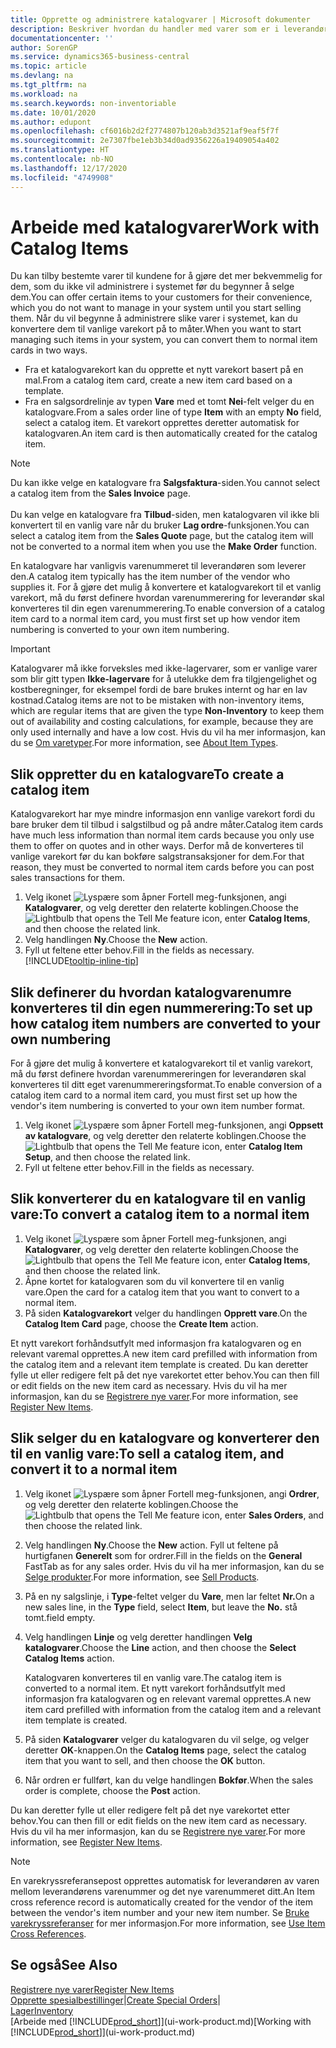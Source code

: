 ```yaml
---
title: Opprette og administrere katalogvarer | Microsoft dokumenter
description: Beskriver hvordan du handler med varer som er i leverandørerlisten for varer, men som ikke er i din egen oversikt over varer.
documentationcenter: ''
author: SorenGP
ms.service: dynamics365-business-central
ms.topic: article
ms.devlang: na
ms.tgt_pltfrm: na
ms.workload: na
ms.search.keywords: non-inventoriable
ms.date: 10/01/2020
ms.author: edupont
ms.openlocfilehash: cf6016b2d2f2774807b120ab3d3521af9eaf5f7f
ms.sourcegitcommit: 2e7307fbe1eb3b34d0ad9356226a19409054a402
ms.translationtype: HT
ms.contentlocale: nb-NO
ms.lasthandoff: 12/17/2020
ms.locfileid: "4749908"
---
```

# <a name="work-with-catalog-items"></a><span data-ttu-id="0249c-103">Arbeide med katalogvarer</span><span class="sxs-lookup"><span data-stu-id="0249c-103">Work with Catalog Items</span></span>
<span data-ttu-id="0249c-104">Du kan tilby bestemte varer til kundene for å gjøre det mer bekvemmelig for dem, som du ikke vil administrere i systemet før du begynner å selge dem.</span><span class="sxs-lookup"><span data-stu-id="0249c-104">You can offer certain items to your customers for their convenience, which you do not want to manage in your system until you start selling them.</span></span> <span data-ttu-id="0249c-105">Når du vil begynne å administrere slike varer i systemet, kan du konvertere dem til vanlige varekort på to måter.</span><span class="sxs-lookup"><span data-stu-id="0249c-105">When you want to start managing such items in your system, you can convert them to normal item cards in two ways.</span></span>

* <span data-ttu-id="0249c-106">Fra et katalogvarekort kan du opprette et nytt varekort basert på en mal.</span><span class="sxs-lookup"><span data-stu-id="0249c-106">From a catalog item card, create a new item card based on a template.</span></span>
* <span data-ttu-id="0249c-107">Fra en salgsordrelinje av typen **Vare** med et tomt **Nei**-felt velger du en katalogvare.</span><span class="sxs-lookup"><span data-stu-id="0249c-107">From a sales order line of type **Item** with an empty **No** field, select a catalog item.</span></span> <span data-ttu-id="0249c-108">Et varekort opprettes deretter automatisk for katalogvaren.</span><span class="sxs-lookup"><span data-stu-id="0249c-108">An item card is then automatically created for the catalog item.</span></span>

> [!NOTE]  
> <span data-ttu-id="0249c-109">Du kan ikke velge en katalogvare fra **Salgsfaktura**-siden.</span><span class="sxs-lookup"><span data-stu-id="0249c-109">You cannot select a catalog item from the **Sales Invoice** page.</span></span><br /><br />
> <span data-ttu-id="0249c-110">Du kan velge en katalogvare fra **Tilbud**-siden, men katalogvaren vil ikke bli konvertert til en vanlig vare når du bruker **Lag ordre**-funksjonen.</span><span class="sxs-lookup"><span data-stu-id="0249c-110">You can select a catalog item from the **Sales Quote** page, but the catalog item will not be converted to a normal item when you use the **Make Order** function.</span></span>

<span data-ttu-id="0249c-111">En katalogvare har vanligvis varenummeret til leverandøren som leverer den.</span><span class="sxs-lookup"><span data-stu-id="0249c-111">A catalog item typically has the item number of the vendor who supplies it.</span></span> <span data-ttu-id="0249c-112">For å gjøre det mulig å konvertere et katalogvarekort til et vanlig varekort, må du først definere hvordan varenummerering for leverandør skal konverteres til din egen varenummerering.</span><span class="sxs-lookup"><span data-stu-id="0249c-112">To enable conversion of a catalog item card to a normal item card, you must first set up how vendor item numbering is converted to your own item numbering.</span></span>   

> [!Important]
> <span data-ttu-id="0249c-113">Katalogvarer må ikke forveksles med ikke-lagervarer, som er vanlige varer som blir gitt typen **Ikke-lagervare** for å utelukke dem fra tilgjengelighet og kostberegninger, for eksempel fordi de bare brukes internt og har en lav kostnad.</span><span class="sxs-lookup"><span data-stu-id="0249c-113">Catalog items are not to be mistaken with non-inventory items, which are regular items that are given the type **Non-Inventory** to keep them out of availability and costing calculations, for example, because they are only used internally and have a low cost.</span></span> <span data-ttu-id="0249c-114">Hvis du vil ha mer informasjon, kan du se [Om varetyper](inventory-about-item-types.md).</span><span class="sxs-lookup"><span data-stu-id="0249c-114">For more information, see [About Item Types](inventory-about-item-types.md).</span></span>

## <a name="to-create-a-catalog-item"></a><span data-ttu-id="0249c-115">Slik oppretter du en katalogvare</span><span class="sxs-lookup"><span data-stu-id="0249c-115">To create a catalog item</span></span>
<span data-ttu-id="0249c-116">Katalogvarekort har mye mindre informasjon enn vanlige varekort fordi du bare bruker dem til tilbud i salgstilbud og på andre måter.</span><span class="sxs-lookup"><span data-stu-id="0249c-116">Catalog item cards have much less information than normal item cards because you only use them to offer on quotes and in other ways.</span></span> <span data-ttu-id="0249c-117">Derfor må de konverteres til vanlige varekort før du kan bokføre salgstransaksjoner for dem.</span><span class="sxs-lookup"><span data-stu-id="0249c-117">For that reason, they must be converted to normal item cards before you can post sales transactions for them.</span></span>

1. <span data-ttu-id="0249c-118">Velg ikonet ![Lyspære som åpner Fortell meg-funksjonen](media/ui-search/search_small.png "Fortell hva du vil gjøre"), angi **Katalogvarer**, og velg deretter den relaterte koblingen.</span><span class="sxs-lookup"><span data-stu-id="0249c-118">Choose the ![Lightbulb that opens the Tell Me feature](media/ui-search/search_small.png "Tell me what you want to do") icon, enter **Catalog Items**, and then choose the related link.</span></span>
2. <span data-ttu-id="0249c-119">Velg handlingen **Ny**.</span><span class="sxs-lookup"><span data-stu-id="0249c-119">Choose the **New** action.</span></span>
3. <span data-ttu-id="0249c-120">Fyll ut feltene etter behov.</span><span class="sxs-lookup"><span data-stu-id="0249c-120">Fill in the fields as necessary.</span></span> [!INCLUDE[tooltip-inline-tip](includes/tooltip-inline-tip_md.md)]

## <a name="to-set-up-how-catalog-item-numbers-are-converted-to-your-own-numbering"></a><span data-ttu-id="0249c-121">Slik definerer du hvordan katalogvarenumre konverteres til din egen nummerering:</span><span class="sxs-lookup"><span data-stu-id="0249c-121">To set up how catalog item numbers are converted to your own numbering</span></span>
<span data-ttu-id="0249c-122">For å gjøre det mulig å konvertere et katalogvarekort til et vanlig varekort, må du først definere hvordan varenummereringen for leverandøren skal konverteres til ditt eget varenummereringsformat.</span><span class="sxs-lookup"><span data-stu-id="0249c-122">To enable conversion of a catalog item card to a normal item card, you must first set up how the vendor's item numbering is converted to your own item number format.</span></span>

1. <span data-ttu-id="0249c-123">Velg ikonet ![Lyspære som åpner Fortell meg-funksjonen](media/ui-search/search_small.png "Fortell hva du vil gjøre"), angi **Oppsett av katalogvare**, og velg deretter den relaterte koblingen.</span><span class="sxs-lookup"><span data-stu-id="0249c-123">Choose the ![Lightbulb that opens the Tell Me feature](media/ui-search/search_small.png "Tell me what you want to do") icon, enter **Catalog Item Setup**, and then choose the related link.</span></span>
2. <span data-ttu-id="0249c-124">Fyll ut feltene etter behov.</span><span class="sxs-lookup"><span data-stu-id="0249c-124">Fill in the fields as necessary.</span></span>

## <a name="to-convert-a-catalog-item-to-a-normal-item"></a><span data-ttu-id="0249c-125">Slik konverterer du en katalogvare til en vanlig vare:</span><span class="sxs-lookup"><span data-stu-id="0249c-125">To convert a catalog item to a normal item</span></span>
1. <span data-ttu-id="0249c-126">Velg ikonet ![Lyspære som åpner Fortell meg-funksjonen](media/ui-search/search_small.png "Fortell hva du vil gjøre"), angi **Katalogvarer**, og velg deretter den relaterte koblingen.</span><span class="sxs-lookup"><span data-stu-id="0249c-126">Choose the ![Lightbulb that opens the Tell Me feature](media/ui-search/search_small.png "Tell me what you want to do") icon, enter **Catalog Items**, and then choose the related link.</span></span>
2. <span data-ttu-id="0249c-127">Åpne kortet for katalogvaren som du vil konvertere til en vanlig vare.</span><span class="sxs-lookup"><span data-stu-id="0249c-127">Open the card for a catalog item that you want to convert to a normal item.</span></span>
3. <span data-ttu-id="0249c-128">På siden **Katalogvarekort** velger du handlingen **Opprett vare**.</span><span class="sxs-lookup"><span data-stu-id="0249c-128">On the **Catalog Item Card** page, choose the **Create Item** action.</span></span>

<span data-ttu-id="0249c-129">Et nytt varekort forhåndsutfylt med informasjon fra katalogvaren og en relevant varemal opprettes.</span><span class="sxs-lookup"><span data-stu-id="0249c-129">A new item card prefilled with information from the catalog item and a relevant item template is created.</span></span> <span data-ttu-id="0249c-130">Du kan deretter fylle ut eller redigere felt på det nye varekortet etter behov.</span><span class="sxs-lookup"><span data-stu-id="0249c-130">You can then fill or edit fields on the new item card as necessary.</span></span> <span data-ttu-id="0249c-131">Hvis du vil ha mer informasjon, kan du se [Registrere nye varer](inventory-how-register-new-items.md).</span><span class="sxs-lookup"><span data-stu-id="0249c-131">For more information, see [Register New Items](inventory-how-register-new-items.md).</span></span>

## <a name="to-sell-a-catalog-item-and-convert-it-to-a-normal-item"></a><span data-ttu-id="0249c-132">Slik selger du en katalogvare og konverterer den til en vanlig vare:</span><span class="sxs-lookup"><span data-stu-id="0249c-132">To sell a catalog item, and convert it to a normal item</span></span>
1. <span data-ttu-id="0249c-133">Velg ikonet ![Lyspære som åpner Fortell meg-funksjonen](media/ui-search/search_small.png "Fortell hva du vil gjøre"), angi **Ordrer**, og velg deretter den relaterte koblingen.</span><span class="sxs-lookup"><span data-stu-id="0249c-133">Choose the ![Lightbulb that opens the Tell Me feature](media/ui-search/search_small.png "Tell me what you want to do") icon, enter **Sales Orders**, and then choose the related link.</span></span>
2. <span data-ttu-id="0249c-134">Velg handlingen **Ny**.</span><span class="sxs-lookup"><span data-stu-id="0249c-134">Choose the **New** action.</span></span> <span data-ttu-id="0249c-135">Fyll ut feltene på hurtigfanen **Generelt** som for ordrer.</span><span class="sxs-lookup"><span data-stu-id="0249c-135">Fill in the fields on the **General** FastTab as for any sales order.</span></span> <span data-ttu-id="0249c-136">Hvis du vil ha mer informasjon, kan du se [Selge produkter](sales-how-sell-products.md).</span><span class="sxs-lookup"><span data-stu-id="0249c-136">For more information, see [Sell Products](sales-how-sell-products.md).</span></span>
3. <span data-ttu-id="0249c-137">På en ny salgslinje, i **Type**-feltet velger du **Vare**, men lar feltet **Nr.**</span><span class="sxs-lookup"><span data-stu-id="0249c-137">On a new sales line, in the **Type** field, select **Item**, but leave the **No.**</span></span> <span data-ttu-id="0249c-138">stå tomt.</span><span class="sxs-lookup"><span data-stu-id="0249c-138">field empty.</span></span>
4. <span data-ttu-id="0249c-139">Velg handlingen **Linje** og velg deretter handlingen **Velg katalogvarer**.</span><span class="sxs-lookup"><span data-stu-id="0249c-139">Choose the **Line** action, and then choose the **Select Catalog Items** action.</span></span>

    <span data-ttu-id="0249c-140">Katalogvaren konverteres til en vanlig vare.</span><span class="sxs-lookup"><span data-stu-id="0249c-140">The catalog item is converted to a normal item.</span></span> <span data-ttu-id="0249c-141">Et nytt varekort forhåndsutfylt med informasjon fra katalogvaren og en relevant varemal opprettes.</span><span class="sxs-lookup"><span data-stu-id="0249c-141">A new item card prefilled with information from the catalog item and a relevant item template is created.</span></span>
5. <span data-ttu-id="0249c-142">På siden **Katalogvarer** velger du katalogvaren du vil selge, og velger deretter **OK**-knappen.</span><span class="sxs-lookup"><span data-stu-id="0249c-142">On the **Catalog Items** page, select the catalog item that you want to sell, and then choose the **OK** button.</span></span>
6. <span data-ttu-id="0249c-143">Når ordren er fullført, kan du velge handlingen **Bokfør**.</span><span class="sxs-lookup"><span data-stu-id="0249c-143">When the sales order is complete, choose the **Post** action.</span></span>

<span data-ttu-id="0249c-144">Du kan deretter fylle ut eller redigere felt på det nye varekortet etter behov.</span><span class="sxs-lookup"><span data-stu-id="0249c-144">You can then fill or edit fields on the new item card as necessary.</span></span> <span data-ttu-id="0249c-145">Hvis du vil ha mer informasjon, kan du se [Registrere nye varer](inventory-how-register-new-items.md).</span><span class="sxs-lookup"><span data-stu-id="0249c-145">For more information, see [Register New Items](inventory-how-register-new-items.md).</span></span>

> [!NOTE]  
>   <span data-ttu-id="0249c-146">En varekryssreferansepost opprettes automatisk for leverandøren av varen mellom leverandørens varenummer og det nye varenummeret ditt.</span><span class="sxs-lookup"><span data-stu-id="0249c-146">An Item cross reference record is automatically created for the vendor of the item between the vendor's item number and your new item number.</span></span> <span data-ttu-id="0249c-147">Se [Bruke varekryssreferanser](inventory-how-use-item-cross-refs.md) for mer informasjon.</span><span class="sxs-lookup"><span data-stu-id="0249c-147">For more information, see [Use Item Cross References](inventory-how-use-item-cross-refs.md).</span></span>

## <a name="see-also"></a><span data-ttu-id="0249c-148">Se også</span><span class="sxs-lookup"><span data-stu-id="0249c-148">See Also</span></span>
[<span data-ttu-id="0249c-149">Registrere nye varer</span><span class="sxs-lookup"><span data-stu-id="0249c-149">Register New Items</span></span>](inventory-how-register-new-items.md)  
<span data-ttu-id="0249c-150">[Opprette spesialbestillinger](sales-how-to-create-special-orders.md)|</span><span class="sxs-lookup"><span data-stu-id="0249c-150">[Create Special Orders](sales-how-to-create-special-orders.md)|</span></span>  
[<span data-ttu-id="0249c-151">Lager</span><span class="sxs-lookup"><span data-stu-id="0249c-151">Inventory</span></span>](inventory-manage-inventory.md)  
<span data-ttu-id="0249c-152">[Arbeide med [!INCLUDE[prod_short](includes/prod_short.md)]](ui-work-product.md)</span><span class="sxs-lookup"><span data-stu-id="0249c-152">[Working with [!INCLUDE[prod_short](includes/prod_short.md)]](ui-work-product.md)</span></span>

